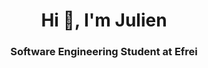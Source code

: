 <h1 align="center">Hi 👋, I'm Julien</h1>
<h3 align="center">Software Engineering Student at Efrei</h3>
<!--
**iLdro/iLdro** is a ✨ _special_ ✨ repository because its `README.md` (this file) appears on your GitHub profile.

Here are some ideas to get you started:

- 🔭 I’m currently working as a software and system test dev at Valeo (Developping an automatic testsuite for ATB4s)
- 🌱 I’m currently learning C++, VueJS, embded system technologies
-->
